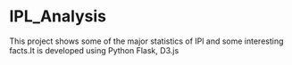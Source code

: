 # IPL_Analysis
This project shows some of the major statistics of IPl and some interesting facts.It is developed using Python Flask, D3.js
